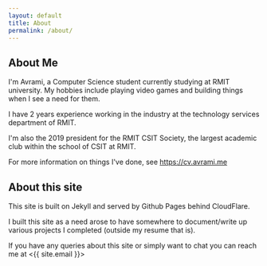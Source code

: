 ```yaml
---
layout: default
title: About
permalink: /about/
---
```


About Me
--------
I'm Avrami, a Computer Science student currently studying at RMIT university. 
My hobbies include playing video games and building things when I see a need for them.

I have 2 years experience working in the industry at the technology services department of RMIT.

I'm also the 2019 president for the RMIT CSIT Society, the largest academic club within the school of CSIT at RMIT.

For more information on things I've done, see <https://cv.avrami.me>

About this site
-------
This site is built on Jekyll and served by Github Pages behind CloudFlare.

I built this site as a need arose to have somewhere to document/write up various projects I completed (outside my resume that is).

If you have any queries about this site or simply want to chat you can reach me at <{{ site.email }}> 